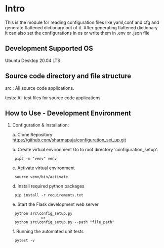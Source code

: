 # Intro

This is the module for reading configuration files like yaml,conf and cfg and generate flattened dictionary out of it.
After generating flattened dictionary it can also set the configurations in os or write them in .env or .json file

## Development Supported OS
Ubuntu Desktop 20.04 LTS

## Source code directory and file structure
src : All source code applications.

tests: All test files for source code applications


## How to Use - Development Environment
1. Configuration & Installation: 
   
    a. Clone Repository
        https://github.com/sharmapuja/configuration_set_up.git

    b. Create virtual environment
        Go to root directory 'configuration_setup'.
   
        pip3 -m "venv" venv

    c. Activate virtual environment
   
        source venv/bin/activate

    d. Install required python packages
   
        pip install -r requirements.txt

    e. Start the Flask development web server
   
        python src\config_setup.py
                    or
        python src\config_setup.py --path "file_path"

    f. Running the automated unit tests
   
        pytest -v 


